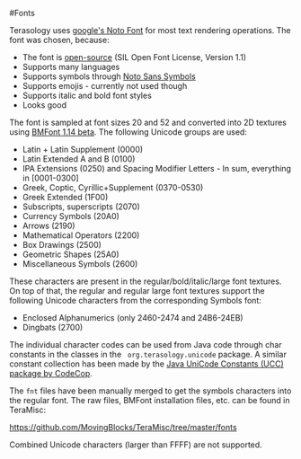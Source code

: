 #Fonts

Terasology uses [google's Noto Font](https://www.google.com/get/noto/)
for most text rendering operations. The font was chosen, because:

* The font is [open-source](https://github.com/googlei18n/noto-fonts)
(SIL Open Font License, Version 1.1)
* Supports many languages
* Supports symbols through [Noto Sans
Symbols](https://www.google.com/get/noto/#sans-zsym)
* Supports emojis - currently not used though
* Supports italic and bold font styles
* Looks good

The font is sampled at font sizes 20 and 52 and converted into 2D
textures using [BMFont 1.14
beta](http://www.angelcode.com/products/bmfont/).
The following Unicode groups are used:

* Latin + Latin Supplement (0000)
* Latin Extended A and B (0100)
* IPA Extensions (0250) and Spacing Modifier Letters - In sum,
everything in [0001-0300]
* Greek, Coptic, Cyrillic+Supplement (0370-0530)
* Greek Extended (1F00)
* Subscripts, superscripts (2070)
* Currency Symbols (20A0)
* Arrows (2190)
* Mathematical Operators (2200)
* Box Drawings (2500)
* Geometric Shapes (25A0)
* Miscellaneous Symbols (2600)

These characters are present in the regular/bold/italic/large font
textures. On top of that, the regular and regular large font textures
support the following Unicode characters from the corresponding Symbols
font:

* Enclosed Alphanumerics (only 2460-2474 and 24B6-24EB)
* Dingbats (2700)

The individual character codes can be used from Java code through char
constants in the classes in the ` org.terasology.unicode` package. A
similar constant collection has been made by the [Java UniCode Constants
(UCC) package by
CodeCop](http://blog.code-cop.org/2007/08/java-unicode-constants.html).

The `fnt` files have been manually merged to get the symbols characters
into the regular font. The raw files, BMFont installation files, etc.
can be found in TeraMisc:

https://github.com/MovingBlocks/TeraMisc/tree/master/fonts

Combined Unicode characters (larger than FFFF) are not supported.
